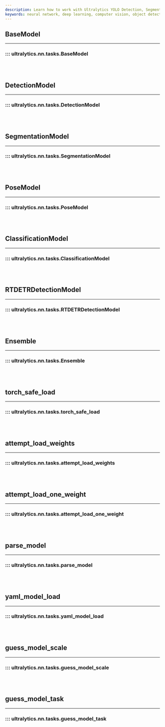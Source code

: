 ```yaml
---
description: Learn how to work with Ultralytics YOLO Detection, Segmentation & Classification Models, load weights and parse models in PyTorch.
keywords: neural network, deep learning, computer vision, object detection, image segmentation, image classification, model ensemble, PyTorch
---
```


## BaseModel
---
### ::: ultralytics.nn.tasks.BaseModel
<br><br>

## DetectionModel
---
### ::: ultralytics.nn.tasks.DetectionModel
<br><br>

## SegmentationModel
---
### ::: ultralytics.nn.tasks.SegmentationModel
<br><br>

## PoseModel
---
### ::: ultralytics.nn.tasks.PoseModel
<br><br>

## ClassificationModel
---
### ::: ultralytics.nn.tasks.ClassificationModel
<br><br>

## RTDETRDetectionModel
---
### ::: ultralytics.nn.tasks.RTDETRDetectionModel
<br><br>

## Ensemble
---
### ::: ultralytics.nn.tasks.Ensemble
<br><br>

## torch_safe_load
---
### ::: ultralytics.nn.tasks.torch_safe_load
<br><br>

## attempt_load_weights
---
### ::: ultralytics.nn.tasks.attempt_load_weights
<br><br>

## attempt_load_one_weight
---
### ::: ultralytics.nn.tasks.attempt_load_one_weight
<br><br>

## parse_model
---
### ::: ultralytics.nn.tasks.parse_model
<br><br>

## yaml_model_load
---
### ::: ultralytics.nn.tasks.yaml_model_load
<br><br>

## guess_model_scale
---
### ::: ultralytics.nn.tasks.guess_model_scale
<br><br>

## guess_model_task
---
### ::: ultralytics.nn.tasks.guess_model_task
<br><br>
